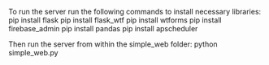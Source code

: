 To run the server run the following commands to install necessary libraries:
pip install flask
pip install flask_wtf
pip install wtforms
pip install firebase_admin
pip install pandas
pip install apscheduler

Then run the server from within the simple_web folder:
python simple_web.py